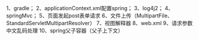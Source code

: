 1、gradle；
2、applicationContext.xml配置spring；
3、log4j2；
4、springMvc；
5、页面发起post表单请求
6、文件上传（MultipartFile、StandardServletMultipartResolver）
7、视图解释器
8、web.xml
9、请求参数中文乱码处理
10、spring父子容器（父子上下文）
